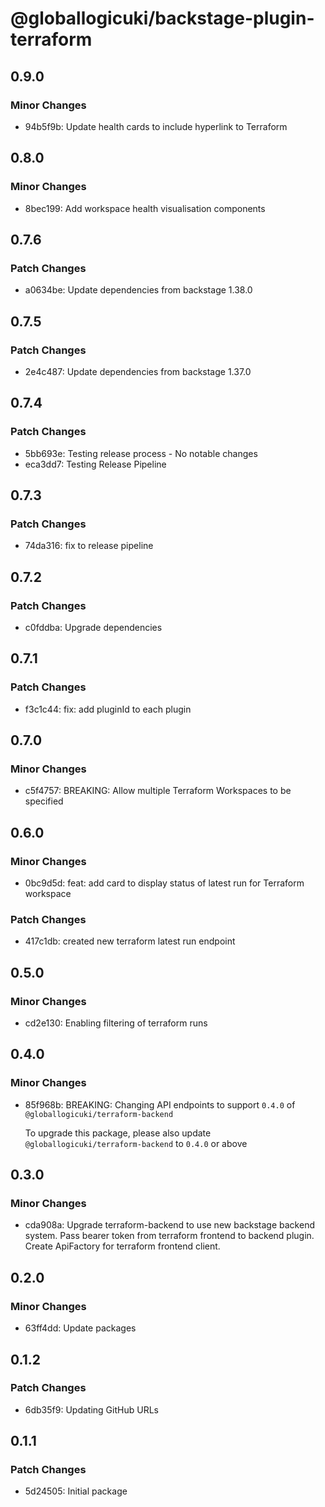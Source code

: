 # @globallogicuki/backstage-plugin-terraform

## 0.9.0

### Minor Changes

- 94b5f9b: Update health cards to include hyperlink to Terraform

## 0.8.0

### Minor Changes

- 8bec199: Add workspace health visualisation components

## 0.7.6

### Patch Changes

- a0634be: Update dependencies from backstage 1.38.0

## 0.7.5

### Patch Changes

- 2e4c487: Update dependencies from backstage 1.37.0

## 0.7.4

### Patch Changes

- 5bb693e: Testing release process - No notable changes
- eca3dd7: Testing Release Pipeline

## 0.7.3

### Patch Changes

- 74da316: fix to release pipeline

## 0.7.2

### Patch Changes

- c0fddba: Upgrade dependencies

## 0.7.1

### Patch Changes

- f3c1c44: fix: add pluginId to each plugin

## 0.7.0

### Minor Changes

- c5f4757: BREAKING: Allow multiple Terraform Workspaces to be specified

## 0.6.0

### Minor Changes

- 0bc9d5d: feat: add card to display status of latest run for Terraform workspace

### Patch Changes

- 417c1db: created new terraform latest run endpoint

## 0.5.0

### Minor Changes

- cd2e130: Enabling filtering of terraform runs

## 0.4.0

### Minor Changes

- 85f968b: BREAKING: Changing API endpoints to support `0.4.0` of `@globallogicuki/terraform-backend`

  To upgrade this package, please also update `@globallogicuki/terraform-backend` to `0.4.0` or above

## 0.3.0

### Minor Changes

- cda908a: Upgrade terraform-backend to use new backstage backend system. Pass bearer token from terraform frontend to backend plugin. Create ApiFactory for terraform frontend client.

## 0.2.0

### Minor Changes

- 63ff4dd: Update packages

## 0.1.2

### Patch Changes

- 6db35f9: Updating GitHub URLs

## 0.1.1

### Patch Changes

- 5d24505: Initial package
